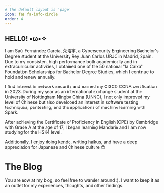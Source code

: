 ```yaml
---
# the default layout is 'page'
icon: fas fa-info-circle
order: 4
---
```


## HELLO! •ω•✧

I am Saúl Fernández García, 荣浩宇, a Cybersecurity Engineering Bachelor's Degree student at the University Rey Juan Carlos URJC in Madrid, Spain. Due to my consistent high performance both academically and in extracurricular activities, I obtained one of the 50 national "la Caixa" Foundation Scholarships for Bachelor Degree Studies, which I continue to hold and renew annually.

I find interest in network security and earned my CISCO CCNA certification in 2023. During my year as an international exchange student at the University of Nottingham Ningbo China (UNNC), I not only improved my level of Chinese but also developed an interest in software testing techniques, pentesting, and the applications of machine learning with Spark.

After achieving the Certificate of Proficiency in English (CPE) by Cambridge with Grade A at the age of 17, I began learning Mandarin and I am now studying for the HSK4 level.

Additionally, I enjoy doing kendo, writing haikus, and have a deep appreciation for Japanese and Chinese culture 😉

# The Blog

You are now at my blog, so feel free to wander around :). I want to keep it as an outlet for my experiences, thoughts, and other findings.
